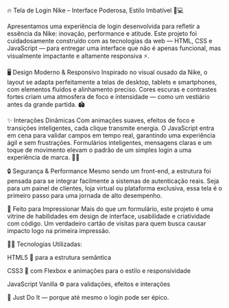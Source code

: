 🔥 Tela de Login Nike – Interface Poderosa, Estilo Imbatível 👟💻

Apresentamos uma experiência de login desenvolvida para refletir a essência da Nike: inovação, performance e atitude. Este projeto foi cuidadosamente construído com as tecnologias da web — HTML, CSS e JavaScript — para entregar uma interface que não é apenas funcional, mas visualmente impactante e altamente responsiva ⚡.

🖥️ Design Moderno & Responsivo
Inspirado no visual ousado da Nike, o layout se adapta perfeitamente a telas de desktop, tablets e smartphones, com elementos fluidos e alinhamento preciso. Cores escuras e contrastes fortes criam uma atmosfera de foco e intensidade — como um vestiário antes da grande partida. 🏟️

✨ Interações Dinâmicas
Com animações suaves, efeitos de foco e transições inteligentes, cada clique transmite energia. O JavaScript entra em cena para validar campos em tempo real, garantindo uma experiência ágil e sem frustrações. Formulários inteligentes, mensagens claras e um toque de movimento elevam o padrão de um simples login a uma experiência de marca. 🧠💡

🔒 Segurança & Performance
Mesmo sendo um front-end, a estrutura foi pensada para se integrar facilmente a sistemas de autenticação reais. Seja para um painel de clientes, loja virtual ou plataforma exclusiva, essa tela é o primeiro passo para uma jornada de alto desempenho.

🚀 Feito para Impressionar
Mais do que um formulário, este projeto é uma vitrine de habilidades em design de interface, usabilidade e criatividade com código. Um verdadeiro cartão de visitas para quem busca causar impacto logo na primeira impressão.

👨‍💻 Tecnologias Utilizadas:

HTML5 🧱 para a estrutura semântica

CSS3 🎨 com Flexbox e animações para o estilo e responsividade

JavaScript Vanilla ⚙️ para validações, efeitos e interações

🔗 Just Do It — porque até mesmo o login pode ser épico.
